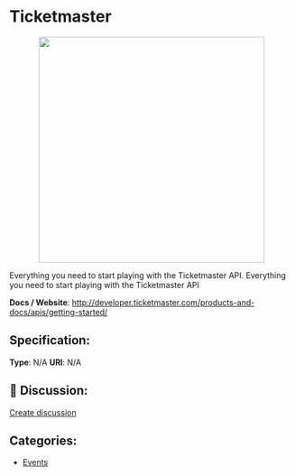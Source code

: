 # Ticketmaster
<p align="center">
    <img width="400" src="https://raw.githubusercontent.com/apis-list/apis-list/main/apis/ticketmaster/logo_256x256.png" />
</p>

Everything you need to start playing with the Ticketmaster API. Everything you need to start playing with the Ticketmaster API

**Docs / Website**: http://developer.ticketmaster.com/products-and-docs/apis/getting-started/

## Specification:
**Type**:  N/A 
**URI**:  N/A 

## 💬 Discussion:
[Create discussion](https://github.com/apis-list/apis-list/discussions/new)

## Categories:
- [Events](https://github.com/apis-list/apis-list#events)



